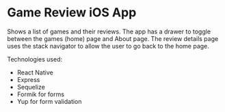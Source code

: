 # Game Review iOS App

Shows a list of games and their reviews. The app has a drawer to toggle between the games (home) page and About page. The review details page uses the stack navigator to allow the user to go back to the home page.

Technologies used:

- React Native
- Express
- Sequelize
- Formik for forms
- Yup for form validation
